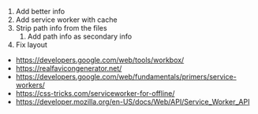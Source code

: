 1. Add better info
2. Add service worker with cache
3. Strip path info from the files
	1. Add path info as secondary info
4. Fix layout

- https://developers.google.com/web/tools/workbox/
- https://realfavicongenerator.net/
- https://developers.google.com/web/fundamentals/primers/service-workers/
- https://css-tricks.com/serviceworker-for-offline/
- https://developer.mozilla.org/en-US/docs/Web/API/Service_Worker_API